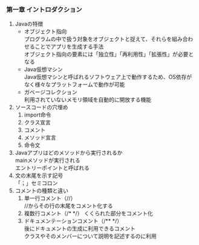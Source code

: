 ### 第一章 イントロダクション       
1. Javaの特徴       
    * オブジェクト指向      
        プログラムの中で扱う対象をオブジェクトと捉えて、それらを組み合わせることでアプリを生成する手法      
        オブジェクト指向の要素には「独立性」「再利用性」「拡張性」が必要となる            
    * Java仮想マシン        
        Java仮想マシンと呼ばれるソフトウェア上で動作するため、OS依存がなく様々なプラットフォームで動作が可能        
    * ガベージコレクション      
        利用されていないメモリ領域を自動的に開放する機能        
2. ソースコードの穴埋め     
    1. import命令       
    2. クラス宣言       
    3. コメント     
    4. メソッド宣言     
    5. 命令文       
3. Javaアプリはどのメソッドから実行されるか     
    mainメソッドが実行される        
    エントリーポイントと呼ばれる        
4. 文の末尾を示す記号       
    「；」セミコロン        
5. コメントの種類と違い     
    1. 単一行コメント（//）     
        //からその行の末尾をコメント化する      
    2. 複数行コメント（/* */）
        くくられた部分をコメント化      
    3. ドキュメンテーションコメント（/** */）       
        後にドキュメントの生成に利用できるコメント      
        クラスやそのメンバーについて説明を記述するのに利用